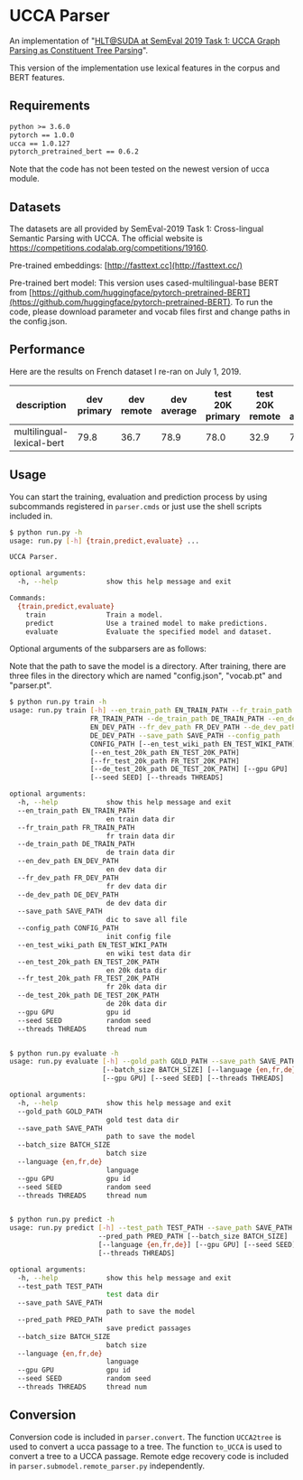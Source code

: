# UCCA Parser

An implementation of "[HLT@SUDA at SemEval 2019 Task 1: UCCA Graph Parsing as Constituent Tree Parsing](https://arxiv.org/abs/1903.04153)".

This version of the implementation use lexical features in the corpus and BERT features.

## Requirements

```txt
python >= 3.6.0
pytorch == 1.0.0
ucca == 1.0.127
pytorch_pretrained_bert == 0.6.2
```

Note that the code has not been tested on the newest version of ucca module.

## Datasets

The datasets are all provided by SemEval-2019 Task 1: Cross-lingual Semantic Parsing with UCCA. The official website is https://competitions.codalab.org/competitions/19160. 

Pre-trained embeddings: [http://fasttext.cc](http://fasttext.cc/)

Pre-trained bert model: This version uses cased-multilingual-base BERT from [https://github.com/huggingface/pytorch-pretrained-BERT](https://github.com/huggingface/pytorch-pretrained-BERT). To run the code, please download parameter and vocab files first and change paths in the config.json.

## Performance

Here are the results on French dataset I re-ran on July 1, 2019.

| description          | dev primary | dev remote | dev average | test 20K    primary | test 20K remote | test 20K average |
| -------------------- | ----------- | ---------- | ----------- | ------------------- | --------------- | ---------------- |
| multilingual-lexical-bert |  79.8       | 36.7       |   78.9      |      78.0           |     32.9        |    77.0          |




## Usage

You can start the training, evaluation and prediction process by using subcommands registered in `parser.cmds` or just use the shell scripts included in.

```sh
$ python run.py -h
usage: run.py [-h] {train,predict,evaluate} ...

UCCA Parser.

optional arguments:
  -h, --help            show this help message and exit

Commands:
  {train,predict,evaluate}
    train               Train a model.
    predict             Use a trained model to make predictions.
    evaluate            Evaluate the specified model and dataset.
```

Optional arguments of the subparsers are as follows:

Note that the path to save the model is a directory. After training, there are three files in the directory which are named "config.json", "vocab.pt" and "parser.pt".

```sh
$ python run.py train -h
usage: run.py train [-h] --en_train_path EN_TRAIN_PATH --fr_train_path
                    FR_TRAIN_PATH --de_train_path DE_TRAIN_PATH --en_dev_path
                    EN_DEV_PATH --fr_dev_path FR_DEV_PATH --de_dev_path
                    DE_DEV_PATH --save_path SAVE_PATH --config_path
                    CONFIG_PATH [--en_test_wiki_path EN_TEST_WIKI_PATH]
                    [--en_test_20k_path EN_TEST_20K_PATH]
                    [--fr_test_20k_path FR_TEST_20K_PATH]
                    [--de_test_20k_path DE_TEST_20K_PATH] [--gpu GPU]
                    [--seed SEED] [--threads THREADS]

optional arguments:
  -h, --help            show this help message and exit
  --en_train_path EN_TRAIN_PATH
                        en train data dir
  --fr_train_path FR_TRAIN_PATH
                        fr train data dir
  --de_train_path DE_TRAIN_PATH
                        de train data dir
  --en_dev_path EN_DEV_PATH
                        en dev data dir
  --fr_dev_path FR_DEV_PATH
                        fr dev data dir
  --de_dev_path DE_DEV_PATH
                        de dev data dir
  --save_path SAVE_PATH
                        dic to save all file
  --config_path CONFIG_PATH
                        init config file
  --en_test_wiki_path EN_TEST_WIKI_PATH
                        en wiki test data dir
  --en_test_20k_path EN_TEST_20K_PATH
                        en 20k data dir
  --fr_test_20k_path FR_TEST_20K_PATH
                        fr 20k data dir
  --de_test_20k_path DE_TEST_20K_PATH
                        de 20k data dir
  --gpu GPU             gpu id
  --seed SEED           random seed
  --threads THREADS     thread num


$ python run.py evaluate -h
usage: run.py evaluate [-h] --gold_path GOLD_PATH --save_path SAVE_PATH
                       [--batch_size BATCH_SIZE] [--language {en,fr,de}]
                       [--gpu GPU] [--seed SEED] [--threads THREADS]

optional arguments:
  -h, --help            show this help message and exit
  --gold_path GOLD_PATH
                        gold test data dir
  --save_path SAVE_PATH
                        path to save the model
  --batch_size BATCH_SIZE
                        batch size
  --language {en,fr,de}
                        language
  --gpu GPU             gpu id
  --seed SEED           random seed
  --threads THREADS     thread num


$ python run.py predict -h
usage: run.py predict [-h] --test_path TEST_PATH --save_path SAVE_PATH
                      --pred_path PRED_PATH [--batch_size BATCH_SIZE]
                      [--language {en,fr,de}] [--gpu GPU] [--seed SEED]
                      [--threads THREADS]

optional arguments:
  -h, --help            show this help message and exit
  --test_path TEST_PATH
                        test data dir
  --save_path SAVE_PATH
                        path to save the model
  --pred_path PRED_PATH
                        save predict passages
  --batch_size BATCH_SIZE
                        batch size
  --language {en,fr,de}
                        language
  --gpu GPU             gpu id
  --seed SEED           random seed
  --threads THREADS     thread num

```

## Conversion

Conversion code is included in `parser.convert`.  The function `UCCA2tree` is used to convert a ucca passage to a tree. The function `to_UCCA` is used to convert a tree to a UCCA passage. Remote edge recovery code is included in `parser.submodel.remote_parser.py` independently.

